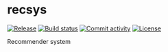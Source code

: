 # recsys

[![Release](https://img.shields.io/github/v/release/praveenhm/recsys)](https://img.shields.io/github/v/release/praveenhm/recsys)
[![Build status](https://img.shields.io/github/actions/workflow/status/praveenhm/recsys/main.yml?branch=main)](https://github.com/praveenhm/recsys/actions/workflows/main.yml?query=branch%3Amain)
[![Commit activity](https://img.shields.io/github/commit-activity/m/praveenhm/recsys)](https://img.shields.io/github/commit-activity/m/praveenhm/recsys)
[![License](https://img.shields.io/github/license/praveenhm/recsys)](https://img.shields.io/github/license/praveenhm/recsys)

Recommender system
